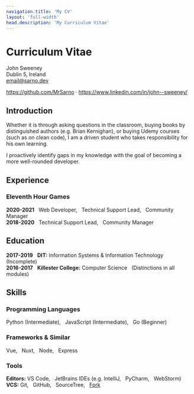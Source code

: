 ```yaml
---
navigation.title: 'My CV'
layout: 'full-width'
head.description: 'My Curriculum Vitae'
---
```


# Curriculum Vitae

John Sweeney<br>
Dublin 5, Ireland<br>
email@sarno.dev

https://github.com/MrSarno · https://www.linkedin.com/in/john--sweeney/

## Introduction
Whether it is through asking questions in the classroom, buying books by distinguished authors (e.g. Brian Kernighan), or buying Udemy courses (such as on clean code), I am a driven student who takes responsibility for his own learning.

I proactively identify gaps in my knowledge with the goal of becoming a more well-rounded developer.

## Experience
### Eleventh Hour Games
**2020-2021** &nbsp; Web Developer, &nbsp; Technical Support Lead, &nbsp; Community Manager<br>
**2018-2020** &nbsp; Technical Support Lead, &nbsp; Community Manager

## Education
**2017-2019** &nbsp; **DIT:** Information Systems & Information Technology &nbsp; (Incomplete)<br>
**2016-2017** &nbsp; **Killester College:** Computer Science &nbsp; (Distinctions in all modules)

## Skills
### Programming Languages
Python (Intermediate), &nbsp; JavaScript (Intermediate), &nbsp; Go (Beginner)

### Frameworks & Similar
Vue, &nbsp; Nuxt, &nbsp; Node, &nbsp; Express

### Tools
**Editors:** VS Code, &nbsp; JetBrains IDEs (e.g. IntelliJ, &nbsp; PyCharm, &nbsp; WebStorm)<br>
**VCS:** Git, &nbsp; GitHub, &nbsp; SourceTree, &nbsp; [Fork](https://git-fork.com/)
